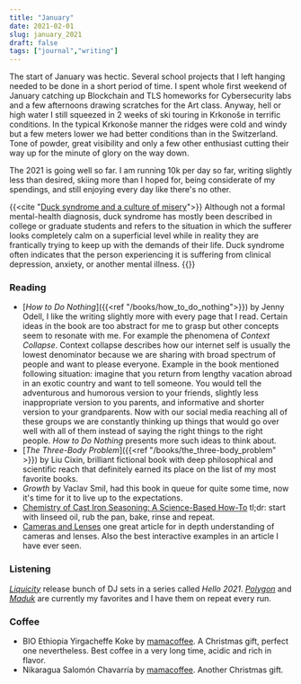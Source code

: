 ```yaml
---
title: "January"
date: 2021-02-01
slug: january_2021
draft: false
tags: ["journal","writing"]
---
```


The start of January was hectic. Several school projects that I left hanging needed to be done
in a short period of time. I spent whole first weekend of January catching up Blockchain and TLS homeworks
for Cybersecurity labs and a few afternoons drawing scratches for the Art class.
Anyway, hell or high water I still squeezed in 2 weeks of ski touring in Krkonoše in terrific conditions.
In the typical Krkonoše manner the ridges were cold and windy but a few meters lower
we had better conditions than in the Switzerland. Tone of powder, great visibility and only a few
other enthusiast cutting their way up for the minute of glory on the way down.

The 2021 is going well so far. I am running 10k per day so far, writing slightly less than desired,
skiing more than I hoped for, being considerate of my spendings, and still enjoying every day
like there's no other.

{{<cite "[Duck syndrome and a culture of misery](https://www.stanforddaily.com/2018/01/31/duck-syndrome-and-a-culture-of-misery/)">}}
Although not a formal mental-health diagnosis, duck syndrome has mostly
been described in college or graduate students and refers to the situation
in which the sufferer looks completely calm on a superficial level
while in reality they are frantically trying to keep up with the demands of their life.
Duck syndrome often indicates that the person experiencing it is suffering from clinical depression,
anxiety, or another mental illness.
{{</cite>}}

### Reading

* [_How to Do Nothing_]({{<ref "/books/how_to_do_nothing">}}) by Jenny Odell, I like the writing slightly
  more with every page that I read.
  Certain ideas in the book are too abstract for me to grasp but other concepts seem to resonate
  with me. For example the phenomena of _Context Collapse_. Context collapse describes how our internet
  self is usually the lowest denominator because we are sharing with broad spectrum of people
  and want to please everyone. Example in the book mentioned following situation:
  imagine that you return from lengthy vacation abroad in an exotic country and want to tell someone.
  You would tell the adventurous and humorous version to your friends,
  slightly less inappropriate version to you parents,
  and informative and shorter version to your grandparents. Now with our social media reaching all of these
  groups we are constantly thinking up things that would go over well with all of them instead of saying
  the right things to the right people. _How to Do Nothing_ presents more such ideas to think about.
* [_The Three-Body Problem_]({{<ref "/books/the_three-body_problem" >}}) by Liu Cixin, brilliant fictional
  book with deep philosophical and scientific reach that definitely earned its
  place on the list of my most favorite books.
* _Growth_ by Vaclav Smil, had this book in queue for quite some time, now it's
  time for it to live up to the expectations.
* [Chemistry of Cast Iron Seasoning: A Science-Based How-To](http://sherylcanter.com/wordpress/2010/01/a-science-based-technique-for-seasoning-cast-iron/)
  tl;dr: start with linseed oil, rub the pan, bake, rinse and repeat.
* [Cameras and Lenses](https://ciechanow.ski/cameras-and-lenses/) one great article for in depth understanding
  of cameras and lenses. Also the best interactive examples in an article I have ever seen.

### Listening

[_Liquicity_](https://www.youtube.com/user/Liquicity) release bunch of DJ sets in a series called _Hello 2021_.
[_Polygon_](https://www.youtube.com/watch?v=mFFNXQZ_xKQ&ab_channel=LiquicityEvents)
and [_Maduk_](https://www.youtube.com/watch?v=i9KkBlvaBzE&ab_channel=LiquicityEvents)
are currently my favorites and I have them on repeat every run.

### Coffee

* BIO Ethiopia Yirgacheffe Koke by [mamacoffee](https://mamacoffee.cz/). A Christmas gift, perfect one
  nevertheless. Best coffee in a very long time, acidic and rich in flavor.
* Nikaragua Salomón Chavarría by [mamacoffee](https://mamacoffee.cz/). Another Christmas gift.

